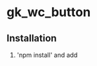 # gk_wc_button

## Installation
1. 'npm install' and add <script> tag that points to the packages index.js file located within the node_modules folder.
2. Call 'loadComponent' and pass in file path to the packages 'button.wc' file located within the node_modules folder.

![](https://github.com/gedkirkham/media/blob/master/gk-wc-button/images/solid__save__loading__click.gif)

``` html
<script src="../index.js"></script>
<script>
    loadComponent('../button.wc')
</script>
```
## Usage
### Loading
To trigger the loading animation, the 'loading' attribute needs to be set on the button. This can be done with a bit of javascript.
``` html
<gk-wc-button id="gkButton">
</gk-wc-button>

<script>
    const EL = document.querySelector('#gkButton')
    EL.addEventListener('click', function () {
        EL.setAttribute('loading', true)
        
        // Wait for something to happen...        
        EL.setAttribute('loading', false)
    })
</script>
```

### Rounded
To add rounding to the corners of the button, add the 'rounded' attribute.
```html
<gk-wc-button rounded>
</gk-wc-button>
```

### Flat
To flatten the button, add the 'flat' attribute.
```html
<gk-wc-button flat>
</gk-wc-button>
```

### Colour
To change the colour of the button, add the colour attibute with a valid param. Currently, only the following values are valid; negative, warning, success and neutral.
```html
<gk-wc-button colour="success">
</gk-wc-button>
```

### Icon
To change the icon, add the icon attibute with a valid param. Currently, only the following values are valid; save and database.
```html
<gk-wc-button icon="database">
</gk-wc-button>
```

### Outline
To create a flat design that just has a outline border, add the 'outline' attribute.
```html
<gk-wc-button outline>
</gk-wc-button>
```

### Example:
``` html        
<gk-wc-button
    id="gkButton"
    rounded
    flat
    colour="neutral"
    icon="save"
>
</gk-wc-button>
```
